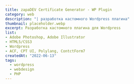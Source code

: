```yaml
---
title: zapaDEV Certificate Generator - WP Plugin
category: web
description: "| разработка кастомного Wordpress плагина"
thumbnail: placeholder.webp
excerpt: Разработка кастомного плагина для Wordpress
list:
- Adobe Photoshop, Adobe Illustrator
- HTML5/CSS3
- Wordpress
- ACF, CPT UI, Polylang, ContctForm7
createdAt: "2022-06-13"
tags:
  - wordpress
  - webdesign
  - PHP
---
```



